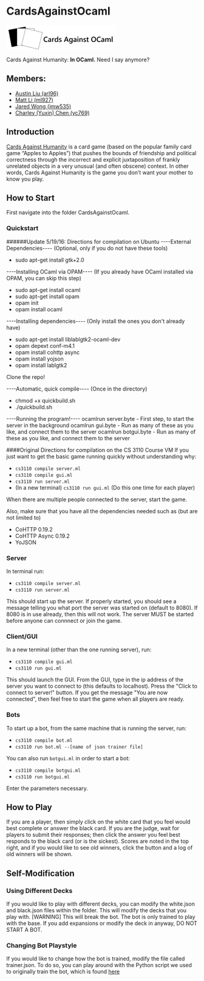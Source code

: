 # CardsAgainstOcaml

![CAO](https://github.com/MattLi96/CardsAgainstOcaml/blob/master/res/logo.png)

Cards Against Humanity: **In OCaml.** Need I say anymore?

## Members:
* [Austin Liu (arl96)](https://github.com/aliu139)
* [Matt Li (ml927)](https://github.com/MattLi96)
* [Jared Wong (jmw535)](https://github.com/techlover10)
* [Charley (Yuxin) Chen (yc769)](https://github.com/charleycyx)

## Introduction

[Cards Against Humanity](https://cardsagainsthumanity.com/) is a card
game (based on the popular family card game “Apples to Apples”) that pushes
the bounds of friendship and political correctness through the incorrect and
explicit juxtaposition of frankly unrelated objects in a very unusual
(and often obscene) context. In other words, Cards Against Humanity
is the game you don’t want your mother to know you play.

## How to Start

First navigate into the folder CardsAgainstOcaml.

### Quickstart

######Update 5/19/16: Directions for compilation on Ubuntu
----External Dependencies----
(Optional, only if you do not have these tools)
* sudo apt-get install gtk+2.0

----Installing OCaml via OPAM----
(If you already have OCaml installed via OPAM, you can skip this step)
* sudo apt-get install ocaml
* sudo apt-get install opam
* opam init
* opam install ocaml

----Installing dependencies----
(Only install the ones you don't already have)
* sudo apt-get install liblablgtk2-ocaml-dev
* opam depext conf-m4.1
* opam install cohttp async
* opam install yojson
* opam install lablgtk2

Clone the repo!

----Automatic, quick compile----
(Once in the directory)
* chmod +x quickbuild.sh
* ./quickbuild.sh

----Running the program!----
ocamlrun server.byte - First step, to start the server in the background
ocamlrun gui.byte - Run as many of these as you like, and connect them to the server
ocamlrun botgui.byte - Run as many of these as you like, and connect them to the server



####Original Directions for compilation on the CS 3110 Course VM
If you just want to get the basic game running quickly without understanding why:
* `cs3110 compile server.ml`
* `cs3110 compile gui.ml`
* `cs3110 run server.ml` 
* (In a new terminal) `cs3110 run gui.ml` (Do this one time for each player)

When there are multiple people connected to the server, start the game. 

Also, make sure that you have all the dependencies needed such as (but are not limited to)

* CoHTTP 0.19.2
* CoHTTP Async 0.19.2
* YoJSON

### Server

In terminal run:

* `cs3110 compile server.ml`
* `cs3110 run server.ml`

This should start up the server. If properly started, you should see a message
telling you what port the server was started on (default to 8080). If 8080 is
in use already, then this will not work. The server MUST be started before 
anyone can connnect or join the game. 

### Client/GUI

In a new terminal (other than the one running server), run:

* `cs3110 compile gui.ml`
* `cs3110 run gui.ml`

This should launch the GUI. From the GUI, type in the ip address of the server
you want to connect to (this defaults to localhost). Press the "Click to connect to server!" button.
If you get the message "You are now connected",
then feel free to start the game when all players are ready.

### Bots

To start up a bot, from the same machine that is running the server, run:

* `cs3110 compile bot.ml`
* `cs3110 run bot.ml --[name of json trainer file]`

You can also run `botgui.ml` in order to start a bot:

* `cs3110 compile botgui.ml`
* `cs3110 run botgui.ml`

Enter the parameters necessary.

## How to Play
If you are a player, then simply click on the white card that you feel would best complete or answer the black card. If you are the judge, wait for players to submit their responses; then click the answer you feel best responds to the black card (or is the sickest). Scores are noted in the top right, and if you would like to see old winners, click the button and a log of old winners will be shown.

## Self-Modification
### Using Different Decks
If you would like to play with different decks, you can modify the white.json
and black.json files within the folder. This will modify the decks that you
play with. [WARNING] This will break the bot. The bot is only trained to play
with the base. If you add expansions or modify the deck in anyway, DO NOT START
A BOT.

### Changing Bot Playstyle
If you would like to change how the bot is trained, modify the file called
trainer.json. To do so, you can play around with the Python script we used to
originally train the bot, which is found
[here](https://github.com/aliu139/CAH-Trainer)
